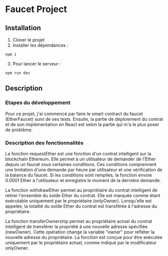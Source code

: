 # Faucet Project

## Installation
1. Cloner le projet
2. Installer les dépendances :
```
npm i
```
3. Pour lancer le serveur :
```
npm run dev
```

## Description

### Etapes du développement

Pour ce projet, j'ai commencé par faire le smart contract du faucet (EtherFaucet) suivi de ses tests. Ensuite, la partie de déploiement du contrat et de son implémentation en React est selon la partie qui m'a le plus poser de problème.

### Description des fonctionnalités

La fonction requestEther est une fonction d'un contrat intelligent sur la blockchain Ethereum. Elle permet à un utilisateur de demander de l'Ether depuis un faucet sous certaines conditions. Ces conditions comprennent une limitation d'une demande par heure par utilisateur et une vérification de la balance du faucet. Si les conditions sont remplies, la fonction envoie 0.0001 Ether à l'utilisateur et enregistre le moment de la dernière demande.

La fonction withdrawEther permet au propriétaire du contrat intelligent de retirer l'ensemble du solde Ether du contrat. Elle est marquée comme étant exécutable uniquement par le propriétaire (onlyOwner). Lorsqu'elle est appelée, la totalité du solde Ether du contrat est transférée à l'adresse du propriétaire.

La fonction transferOwnership permet au propriétaire actuel du contrat intelligent de transférer la propriété à une nouvelle adresse spécifiée (newOwner). Cette opération change la variable "owner" pour refléter la nouvelle adresse du propriétaire. La fonction est conçue pour être exécutée uniquement par le propriétaire actuel, comme indiqué par le modificateur onlyOwner.




